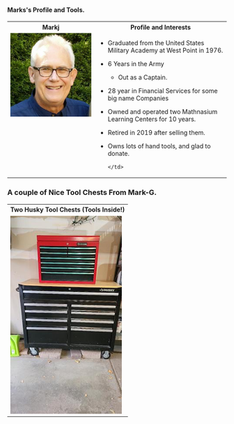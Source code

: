 #### Marks's Profile and Tools.
<table>
  <tr>
    <th>Markj</td>
    <th>Profile and Interests</td>
  </tr>
  <tr>
      <td valign="top">
      <img src="./Mark-Grotte.jpg">
      </a>
      </td
  <tr>
      <td valign="top">
        
- Graduated from the United States Military Academy at West Point in 1976.</br>
- 6 Years in the Army 
  - Out as a Captain.
- 28 year in Financial Services for some big name Companies
- Owned and operated two Mathnasium Learning Centers for 10 years.
- Retired in 2019 after selling them.
- Owns lots of hand tools, and glad to donate. 

      </td>
  </tr>
 </table>
 
### A couple of Nice Tool Chests From Mark-G.
<table>
  <tr>
    <th>Two Husky Tool Chests  (Tools Inside!) </td>
  </tr>
  <tr>
      <td valign="top">
      <a href="./Tool-Boxes.jpeg">
      <img src="./Thumbnails/Tool-Boxes-T.jpg">
      </a>
      </td>
    </table>
 
 
